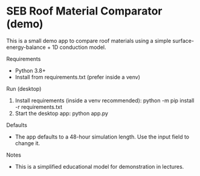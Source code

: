 # SEB Roof Material Comparator (demo)

This is a small demo app to compare roof materials using a simple surface-energy-balance + 1D conduction model.

Requirements
- Python 3.8+
- Install from requirements.txt (prefer inside a venv)

Run (desktop)

1. Install requirements (inside a venv recommended):
   python -m pip install -r requirements.txt
2. Start the desktop app:
   python app.py

Defaults
- The app defaults to a 48-hour simulation length. Use the input field to change it.

Notes
- This is a simplified educational model for demonstration in lectures.
